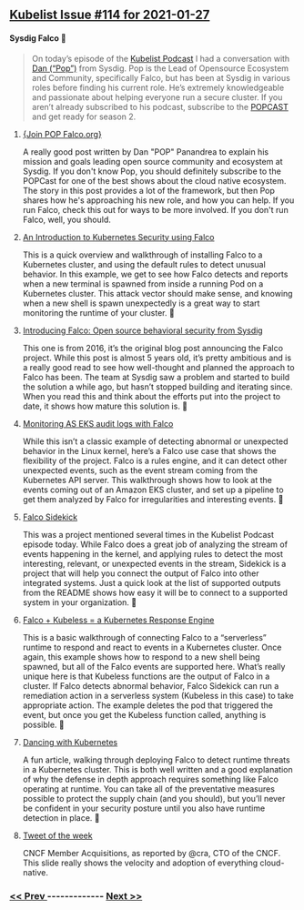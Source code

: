 ## [Kubelist Issue #114 for 2021-01-27](https://kubelist.com/issue/114)

#### Sysdig Falco 🦅

> On today’s episode of the <a href="https://kubelist.com/podcast">Kubelist Podcast</a> I had a conversation with <a href="https://twitter.com/danpopnyc">Dan (“Pop”)</a> from Sysdig. Pop is the Lead of Opensource Ecosystem and Community, specifically Falco, but has been at Sysdig in various roles before finding his current role. He’s extremely knowledgeable and passionate about helping everyone run a secure cluster. If you aren’t already subscribed to his podcast, subscribe to the <a href="https://popcast-d9f7b6dc.simplecast.com">POPCAST</a> and get ready for season 2.

1. [{Join POP Falco.org}](https://www.cncf.io/blog/2020/12/14/join-pop-falco-org/)

    A really good post written by Dan "POP" Panandrea to explain his mission and goals leading open source community and ecosystem at Sysdig. If you don't know Pop, you should definitely subscribe to the POPCast for one of the best shows about the cloud native ecosystem. The story in this post provides a lot of the framework, but then Pop shares how he's approaching his new role, and how you can help. If you run Falco, check this out for ways to be more involved. If you don't run Falco, well, you should.
1. [An Introduction to Kubernetes Security using Falco](https://falco.org/blog/intro-k8s-security-monitoring/)

    This is a quick overview and walkthrough of installing Falco to a Kubernetes cluster, and using the default rules to detect unusual behavior. In this example, we get to see how Falco detects and reports when a new terminal is spawned from inside a running Pod on a Kubernetes cluster. This attack vector should make sense, and knowing when a new shell is spawn unexpectedly is a great way to start monitoring the runtime of your cluster. 👀
1. [Introducing Falco: Open source behavioral security from Sysdig](https://sysdig.com/blog/sysdig-falco/)

    This one is from 2016, it’s the original blog post announcing the Falco project. While this post is almost 5 years old, it’s pretty ambitious and is a really good read to see how well-thought and planned the approach to Falco has been. The team at Sysdig saw a problem and started to build the solution a while ago, but hasn’t stopped building and iterating since. When you read this and think about the efforts put into the project to date, it shows how mature this solution is. 🎂
1. [Monitoring AS EKS audit logs with Falco](https://xebia.com/blog/monitoring-aws-eks-audit-logs-with-falco/)

    While this isn’t a classic example of detecting abnormal or unexpected behavior in the Linux kernel, here’s a Falco use case that shows the flexibility of the project. Falco is a rules engine, and it can detect other unexpected events, such as the event stream coming from the Kubernetes API server. This walkthrough shows how to look at the events coming out of an Amazon EKS cluster, and set up a pipeline to get them analyzed by Falco for irregularities and interesting events. 📑
1. [Falco Sidekick](https://github.com/falcosecurity/falcosidekick)

    This was a project mentioned several times in the Kubelist Podcast episode today. While Falco does a great job of analyzing the stream of events happening in the kernel, and applying rules to detect the most interesting, relevant, or unexpected events in the stream, Sidekick is a project that will help you connect the output of Falco into other integrated systems. Just a quick look at the list of supported outputs from the README shows how easy it will be to connect to a supported system in your organization. 🦸‍
1. [Falco + Kubeless = a Kubernetes Response Engine](https://falco.org/blog/falcosidekick-kubeless/)

    This is a basic walkthrough of connecting Falco to a “serverless” runtime to respond and react to events in a Kubernetes cluster. Once again, this example shows how to respond to a new shell being spawned, but all of the Falco events are supported here. What’s really unique here is that Kubeless functions are the output of Falco in a cluster. If Falco detects abnormal behavior, Falco Sidekick can run a remediation action in a serverless system (Kubeless in this case) to take appropriate action. The example deletes the pod that triggered the event, but once you get the Kubeless function called, anything is possible. 🚒
1. [Dancing with Kubernetes](https://techblog.fexcofts.com/2020/07/09/dancing-with-kubernetes-part-ii/)

    A fun article, walking through deploying Falco to detect runtime threats in a Kubernetes cluster. This is both well written and a good explanation of why the defense in depth approach requires something like Falco operating at runtime. You can take all of the preventative measures possible to protect the supply chain (and you should), but you’ll never be confident in your security posture until you also have runtime detection in place. 🕺
1. [Tweet of the week](https://twitter.com/cra/status/1352307918834642945)

    CNCF Member Acquisitions, as reported by @cra, CTO of the CNCF. This slide really shows the velocity and adoption of everything cloud-native.

### [ << Prev ](kubelist-113.md) ------------- [ Next >> ](kubelist-115.md)